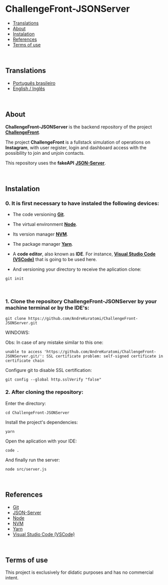 # ChallengeFront-JSONServer

- [Translations](#translations)
- [About](#about)
- [Instalation](#instalation)
- [References](#references)
- [Terms of use](#terms-of-use)

<br>

## Translations

- [Português brasileiro](./.multilingual_readmes/README_pt-br.md)
- [English / Inglês](https://github.com/AndreKuratomi/ChallengeFront/)

<br>

## About

<b>ChallengeFront-JSONServer</b> is the backend repository of the project <b>[ChallengeFront](https://github.com/AndreKuratomi/ChallengeFront/)</b>.
 
The project <b>ChallengeFront</b> is a fullstack simulation of operations on <b>Instagram</b>, with user register, login and dashboard access with the possibility to join and unjoin contacts. 

This repository uses the <b>fakeAPI</b> <strong>[JSON-Server](https://www.npmjs.com/package/json-server)</strong>.

<br>


## Instalation

<h3>0. It is first necessary to have instaled the following devices:</h3>

- The code versioning <b>[Git](https://git-scm.com/downloads)</b>.

- The virtual environment <b>[Node](https://nodejs.org/pt)</b>.

- Its version manager <b>[NVM](https://github.com/nvm-sh/nvm)</b>.

- The package manager <b>[Yarn](https://yarnpkg.com/)</b>.

- A <b>code editor</b>, also known as <b>IDE</b>. For instance, <strong>[Visual Studio Code (VSCode)](https://code.visualstudio.com/)</strong> that is going to be used here.

- <p>And versioning your directory to receive the aplication clone:</p>


```
git init
```

<br>
<h3>1. Clone the repository <b>ChallengeFront-JSONServer</b> by your machine terminal or by the IDE's:</h3>

```
git clone https://github.com/AndreKuratomi/ChallengeFront-JSONServer.git
```

WINDOWS:

Obs: In case of any mistake similar to this one: 

```
unable to access 'https://github.com/AndreKuratomi/ChallengeFront-JSONServer.git/': SSL certificate problem: self-signed certificate in certificate chain
```

Configure git to disable SSL certification:

```
git config --global http.sslVerify "false"
```

<h3>2. After cloning the repository:</h3>


<p>Enter the directory:</p>

```
cd ChallengeFront-JSONServer
```
<p>Install the project's dependencies:</p>

```
yarn
```

<p>Open the aplication with your IDE:</p>

```
code .
```

<p>And finally run the server:</p>

```
node src/server.js
```

<br>

## References

- [Git](https://git-scm.com/downloads)
- [JSON-Server](https://www.npmjs.com/package/json-server)
- [Node](https://nodejs.org/pt)
- [NVM](https://github.com/nvm-sh/nvm)
- [Yarn](https://yarnpkg.com/)
- [Visual Studio Code (VSCode)](https://code.visualstudio.com/)

<br>

## Terms of use

This project is exclusively for didatic purposes and has no commercial intent.
